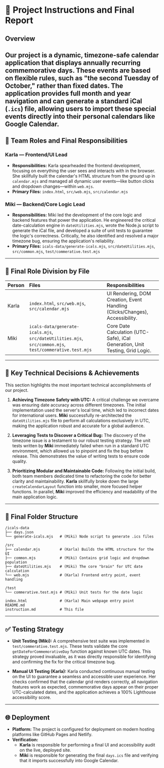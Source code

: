 # 📅 Project Instructions and Final Report
## Overview
Our project is a dynamic, timezone-safe calendar application that displays annually recurring commemorative days. These events are based on flexible rules, such as "the second Tuesday of October," rather than fixed dates. The application provides full month and year navigation and can generate a standard iCal (`.ics`) file, allowing users to import these special events directly into their personal calendars like Google Calendar.
---
## 👥 Team Roles and Final Responsibilities
### Karla — Frontend/UI Lead
-   **Responsibilities:** Karla spearheaded the frontend development, focusing on everything the user sees and interacts with in the browser. She skillfully built the calendar's HTML structure from the ground up in `calendar.mjs` and managed all dynamic user events—like button clicks and dropdown changes—within `web.mjs`.
-   **Primary Files:** `index.html`, `src/web.mjs`, `src/calendar.mjs`

### Miki — Backend/Core Logic Lead
-   **Responsibilities:** Miki led the development of the core logic and backend features that power the application. He engineered the critical date-calculation engine in `dateUtilities.mjs`, wrote the Node.js script to generate the iCal file, and developed a suite of unit tests to guarantee the logic's correctness. Critically, he also identified and resolved a major timezone bug, ensuring the application's reliability.
-   **Primary Files:** `icals-data/generate-icals.mjs`, `src/dateUtilities.mjs`, `src/common.mjs`, `test/commerative.test.mjs`

---

## 🔁 Final Role Division by File

| Person | Files                                                              | Responsibilities                                                       |
|:-------|:-------------------------------------------------------------------|:-----------------------------------------------------------------------|
| Karla  | `index.html`, `src/web.mjs`, `src/calendar.mjs`                    | UI Rendering, DOM Creation, Event Handling (Clicks/Changes), Accessibility. |
| Miki   | `icals-data/generate-icals.mjs`, `src/dateUtilities.mjs`, `src/common.mjs`, `test/commerative.test.mjs` | Core Date Calculation (UTC-Safe), iCal Generation, Unit Testing, Grid Logic. |

---

## 🚀 Key Technical Decisions & Achievements

This section highlights the most important technical accomplishments of our project.

1.  **Achieving Timezone Safety with UTC:** A critical challenge we overcame was ensuring date accuracy across different timezones. The initial implementation used the server's local time, which led to incorrect dates for international users. **Miki** successfully re-architected the `dateUtilities.mjs` file to perform all calculations exclusively in UTC, making the application robust and accurate for a global audience.

2.  **Leveraging Tests to Discover a Critical Bug:** The discovery of the timezone issue is a testament to our robust testing strategy. The unit tests written by **Miki** immediately failed when run in a standard UTC environment, which allowed us to pinpoint and fix the bug before release. This demonstrates the value of writing tests to ensure code quality.

3.  **Prioritizing Modular and Maintainable Code:** Following the initial build, both team members dedicated time to refactoring the code for better clarity and maintainability. **Karla** skillfully broke down the large `createCalendarLayout` function into smaller, more focused helper functions. In parallel, **Miki** improved the efficiency and readability of the main application logic.

---

## 📁 Final Folder Structure

```
/icals-data
├── days.json
└── generate-icals.mjs   # (Miki) Node script to generate .ics files

/src
├── calendar.mjs         # (Karla) Builds the HTML structure for the UI
├── common.mjs           # (Miki) Contains grid logic and dropdown population
├── dateUtilities.mjs    # (Miki) The core "brain" for UTC date calculation
└── web.mjs              # (Karla) Frontend entry point, event handling

/test
└── commerative.test.mjs # (Miki) Unit tests for the date logic

index.html               # (Karla) Main webpage entry point
README.md
instruction.md           # This file
```

---

## ✅ Testing Strategy

-   **Unit Testing (Miki):** A comprehensive test suite was implemented in `test/commerative.test.mjs`. These tests validate the core `getDateForCommemorativeDay` function against known UTC dates. This strategy proved invaluable, as it was directly responsible for identifying and confirming the fix for the critical timezone bug.

-   **Manual UI Testing (Karla):** Karla conducted continuous manual testing on the UI to guarantee a seamless and accessible user experience. Her checks confirmed that the calendar grid renders correctly, all navigation features work as expected, commemorative days appear on their proper UTC-calculated dates, and the application achieves a 100% Lighthouse accessibility score.

---

## 🌐 Deployment

-   **Platform:** The project is configured for deployment on modern hosting platforms like GitHub Pages and Netlify.
-   **Verification:**
    -   **Karla** is responsible for performing a final UI and accessibility audit on the live, deployed site.
    -   **Miki** is responsible for generating the final `days.ics` file and verifying that it imports successfully into Google Calendar.